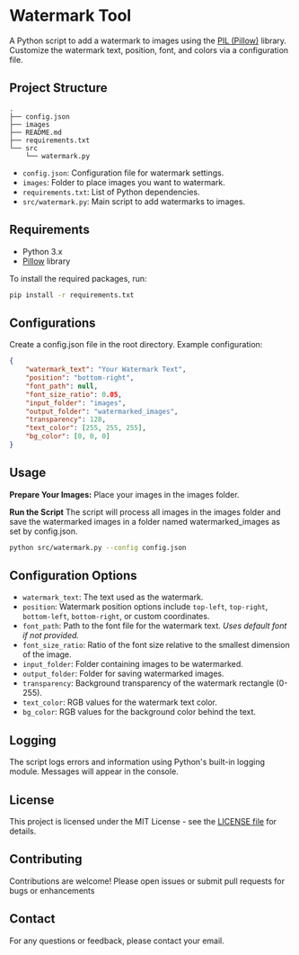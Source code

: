 # Watermark Tool

A Python script to add a watermark to images using the [PIL (Pillow)](https://pillow.readthedocs.io/en/stable/) library. Customize the watermark text, position, font, and colors via a configuration file.

## Project Structure

```tree
.
├── config.json
├── images
├── README.md
├── requirements.txt
└── src
    └── watermark.py
```

- `config.json`: Configuration file for watermark settings.
- `images`: Folder to place images you want to watermark.
- `requirements.txt`: List of Python dependencies.
- `src/watermark.py`: Main script to add watermarks to images.

## Requirements

- Python 3.x
- [Pillow](https://pillow.readthedocs.io/en/stable/) library

To install the required packages, run:

```bash
pip install -r requirements.txt
```

## Configurations

Create a config.json file in the root directory. Example configuration:

```json
{
    "watermark_text": "Your Watermark Text",
    "position": "bottom-right",
    "font_path": null,
    "font_size_ratio": 0.05,
    "input_folder": "images",
    "output_folder": "watermarked_images",
    "transparency": 128,
    "text_color": [255, 255, 255],
    "bg_color": [0, 0, 0]
}
```

## Usage

**Prepare Your Images:**
Place your images in the images folder.

**Run the Script**
The script will process all images in the images folder and save the watermarked images in a folder named watermarked_images as set by config.json.

```bash
python src/watermark.py --config config.json
```

## Configuration Options

- `watermark_text`: The text used as the watermark.
- `position`: Watermark position options include `top-left`, `top-right`, `bottom-left`, `bottom-right`, or custom coordinates.
- `font_path`: Path to the font file for the watermark text.
*Uses default font if not provided.*
- `font_size_ratio`: Ratio of the font size relative to the smallest dimension of the image.
- `input_folder`: Folder containing images to be watermarked.
- `output_folder`: Folder for saving watermarked images.
- `transparency`: Background transparency of the watermark rectangle (0-255).
- `text_color`: RGB values for the watermark text color.
- `bg_color`: RGB values for the background color behind the text.

## Logging

The script logs errors and information using Python's built-in logging module. Messages will appear in the console.

## License

This project is licensed under the MIT License - see the [LICENSE file](license.txt) for details.

## Contributing

Contributions are welcome! Please open issues or submit pull requests for bugs or enhancements

## Contact

For any questions or feedback, please contact your email.
